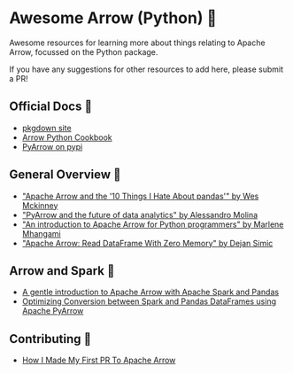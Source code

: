 # Awesome Arrow (Python) :bow_and_arrow:
Awesome resources for learning more about things relating to Apache Arrow, focussed on the Python package. 

If you have any suggestions for other resources to add here, please submit a PR!

## Official Docs :dart:

- [pkgdown site](https://arrow.apache.org/docs/python/index.html)
- [Arrow Python Cookbook](https://arrow.apache.org/cookbook/py/)
- [PyArrow on pypi](https://pypi.org/project/pyarrow/)

## General Overview :bookmark:

- ["Apache Arrow and the '10 Things I Hate About pandas'" by Wes Mckinney](https://wesmckinney.com/blog/apache-arrow-pandas-internals/)
- ["PyArrow and the future of data analytics" by Alessandro Molina](https://www.youtube.com/watch?v=6vCejqZyxpA&list=PL8uoeex94UhFzv6hQ_V02xfMCcl8sUr4p&index=13)
- ["An introduction to Apache Arrow for Python programmers" by Marlene Mhangami](https://www.youtube.com/watch?v=nCKXwTGyXOo)
- ["Apache Arrow: Read DataFrame With Zero Memory" by Dejan Simic](https://towardsdatascience.com/apache-arrow-read-dataframe-with-zero-memory-69634092b1a)

## Arrow and Spark :sparkler:

- [A gentle introduction to Apache Arrow with Apache Spark and Pandas](https://towardsdatascience.com/a-gentle-introduction-to-apache-arrow-with-apache-spark-and-pandas-bb19ffe0ddae)
- [Optimizing Conversion between Spark and Pandas DataFrames using Apache PyArrow](https://blog.clairvoyantsoft.com/optimizing-conversion-between-spark-and-pandas-dataframes-using-apache-pyarrow-9d439cbf2010)

## Contributing :medal_sports:

- [How I Made My First PR To Apache Arrow](https://marlenemhangami.com/how-i-made-my-first-pr-to-apache-arrow)
